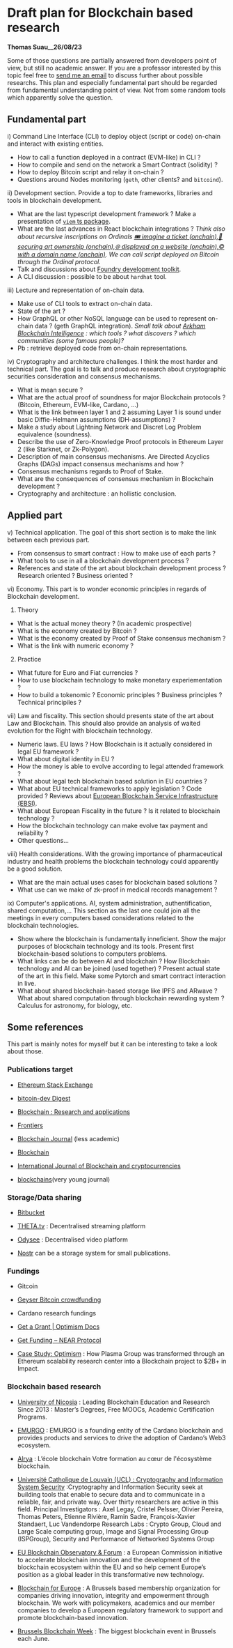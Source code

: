 # Draft plan for Blockchain based research

__Thomas Suau__26/08/23__

Some of those questions are partially answered from developers point of view, but still no academic answer. If you are a professor interested by this topic feel free to [send me an email](mailto:thom.suau@orange.fr?subject=Research%20blockchain%20discussion) to discuss further about possible researchs. 
This plan and especially fundamental part should be regarded from fundamental understanding point of view. Not from some random tools which apparently solve the question. 

## Fundamental part

i) Command Line Interface (CLI) to deploy object (script or code) on-chain and interact with existing entities. 
- How to call a function deployed in a contract (EVM-like) in CLI ?
- How to compile and send on the network a Smart Contract (solidity) ?
- How to deploy Bitcoin script and relay it on-chain ?
- Questions around Nodes monitoring (`geth`, other clients? and `bitcoind`).

ii) Development section. Provide a top to date frameworks, libraries and tools in blockchain development.
- What are the last typescript development framework ? Make a presentation of [`viem` ts package](https://yarnpkg.com/package?name=viem).
- What are the last advances in React blockchain integrations ? *Think also about recursive inscriptions on Ordinals [🎟 imagine a ticket (onchain),🔏 securing art ownership (onchain),🌐 displayed on a website (onchain),©️ with a domain name (onchain)](https://twitter.com/lamachina777/status/1694116798315090252). We can call script deployed on Bitcoin through the Ordinal protocol.*
- Talk and discussions about [Foundry development toolkit](https://www.alchemy.com/dapps/foundry).
- A CLI discussion : possible to be about `hardhat` tool.

iii) Lecture and representation of on-chain data.
- Make use of CLI tools to extract on-chain data.
- State of the art ?
- How GraphQL or other NoSQL language can be used to represent on-chain data ? (geth GraphQL integration). *Small talk about [Arkham Blockchain Intelligence](https://www.arkhamintelligence.com/) : which tools ? what discovers ? which communities (some famous people)?*
- Pb : retrieve deployed code from on-chain representations.

iv) Cryptography and architecture challenges.
I think the most harder and technical part. The goal is to talk and produce research about cryptographic securities consideration and consensus mechanisms.
- What is mean secure ?
- What are the actual proof of soundness for major Blockchain protocols ? (Bitcoin, Ethereum, EVM-like, Cardano, ...)
- What is the link between layer 1 and 2 assuming Layer 1 is sound under basic Diffie-Helmann assumptions (DH-assumptions) ?
- Make a study about Lightning Network and Discret Log Problem equivalence (soundness). 
- Describe the use of Zero-Knowledge Proof protocols in Ethereum Layer 2 (like Starknet, or Zk-Polygon). 
- Description of main consensus mechanisms. Are Directed Acyclics Graphs (DAGs) impact consensus mechanisms and how ? 
- Consensus mechanisms regards to Proof of Stake.
- What are the consequences of consensus mechanism in Blockchain development ?
- Cryptography and architecture : an hollistic conclusion.


## Applied part

v) Technical application. The goal of this short section is to make the link between each previous part.
- From consensus to smart contract : How to make use of each parts ?
- What tools to use in all a blockchain development process ?
- References and state of the art about blockchain development process ? Research oriented ? Business oriented ?

vi) Economy. This part is to wonder economic principles in regards of Blockchain development.
1. Theory
- What is the actual money theory ? (In academic prospective)
- What is the economy created by Bitcoin ?
- What is the economy created by Proof of Stake consensus mechanism ? 
- What is the link with numeric economy ?
2. Practice
- What future for Euro and Fiat currencies ?
- How to use blockchain technology to make monetary experiementation ?
- How to build a tokenomic ? Economic principles ? Business principles ? Technical principiles ?

vii) Law and fiscality. This section should presents state of the art about Law and Blockchain. This should also provide an analysis of waited evolution for the Right with blockchain technology. 
- Numeric laws. EU laws ? How Blockchain is it actually considered in legal EU framework ?
- What about digital identity in EU ?
- How the money is able to evolve according to legal attended framework ?
- What about legal tech blockchain based solution in EU countries ?
- What about EU technical frameworks to apply legislation ? Code provided ? Reviews about [European Blockchain Service Infrastructure (EBSI)](https://ec.europa.eu/digital-building-blocks/wikis/display/EBSI/Home).
- What about European Fiscality in the future ? Is it related to blockchain technology ?
- How the blockchain technology can make evolve tax payment and reliability ?
- Other questions...

viii) Health considerations. With the growing importance of pharmaceutical industry and health problems the blockchain technology could apparently be a good solution. 
- What are the main actual uses cases for blockchain based solutions ?
- What use can we make of zk-proof in medical records management ?

ix) Computer's applications. AI, system administration, authentification, shared computation,... This section as the last one could join all the meetings in every computers based considerations related to the blockchain technologies. 
- Show where the blockchain is fundamentally inneficient. Show the major purposes of blockchain technology and its tools. Present first blockchain-based solutions to computers problems.
- What links can be do between AI and blockchain ? How Blockchain technology and AI can be joined (used together) ? Present actual state of the art in this field. Make some Pytorch and smart contract interaction in live.
- What about shared blockchain-based storage like IPFS and ARwave ? What about shared computation through blockchain rewarding system ? Calculus for astronomy, for biology, etc.  

## Some references

This part is mainly notes for myself but it can be interesting to take a look about those.

### Publications target

- [Ethereum Stack Exchange](https://ethereum.stackexchange.com/)

- [bitcoin-dev Digest](https://lists.linuxfoundation.org/pipermail/bitcoin-dev/)

- [Blockchain : Research and applications](https://www.sciencedirect.com/journal/blockchain-research-and-applications)

- [Frontiers](https://www.frontiersin.org/journals/blockchain)

- [Blockchain Journal](https://blockchainjournal.com/articles/) (less academic) 

- [Blockchain](https://www.elspub.com/journals/blockchain/home)

- [International Journal of Blockchain and cryptocurrencies](https://www.inderscience.com/jhome.php?jcode=ijbc)

- [blockchains](https://www.mdpi.com/journal/blockchains)(very young journal)

### Storage/Data sharing

- [Bitbucket](https://bitbucket.org/)

- [THETA.tv](https://www.theta.tv/) : Decentralised streaming platform

- [Odysee](https://odysee.com/) : Decentralised video platform

- [Nostr](https://www.nostrapps.com/) can be a storage system for small publications.


### Fundings

- Gitcoin

- [Geyser Bitcoin crowdfunding](https://geyser.fund)

- Cardano research fundings

- [Get a Grant | Optimism Docs](https://community.optimism.io/docs/governance/get-a-grant/)

- [Get Funding – NEAR Protocol](https://pages.near.org/ecosystem/get-funding/)


- [Case Study: Optimism](https://impact.gitcoin.co/optimism) : How Plasma Group was transformed through an Ethereum scalability research center into a Blockchain project to $2B+ in Impact.

### Blockchain based research

- [University of Nicosia](https://www.unic.ac.cy/blockchain/) : Leading Blockchain Education and Research Since 2013 : Master’s Degrees, Free MOOCs, Academic Certification Programs.

- [EMURGO](https://www.emurgo.io/) : EMURGO is a founding entity of the Cardano blockchain and provides products and services to drive the adoption of Cardano’s Web3 ecosystem.

- [Alrya](https://www.alyra.fr/) : L’école blockchain Votre formation au cœur de l'écosystème blockchain.

- [Université Catholique de Louvain (UCL) : Cryptography and Information System Security](https://uclouvain.be/en/research-institutes/icteam/cryptography-and-information-security.html) :Cryptography and Information Security seek at building tools that enable to secure data and to communicate in a reliable, fair, and private way. Over thirty researchers are active in this field.
Principal Investigators :
Axel Legay, Cristel Pelsser, Olivier Pereira, Thomas Peters, Etienne Rivière, Ramin Sadre, François-Xavier Standaert, Luc Vandendorpe
Research Labs :
Crypto Group, Cloud and Large Scale computing group, Image and Signal Processing Group (ISPGroup), Security and Performance of Networked Systems Group

- [EU Blockchain Observatory & Forum](https://www.eublockchainforum.eu/) :  a European Commission initiative to accelerate blockchain innovation and the development of the blockchain ecosystem within the EU and so help cement Europe’s position as a global leader in this transformative new technology.

- [Blockchain for Europe](https://www.blockchain4europe.eu/) : A Brussels based membership organization for companies driving innovation, integrity and empowerment through blockchain.
We work with policymakers, academics and our member companies to develop a European regulatory framework to support and promote blockchain-based innovation.

- [Brussels Blockchain Week](https://blockchainweek.be/) : The biggest blockchain event in Brussels each June.




